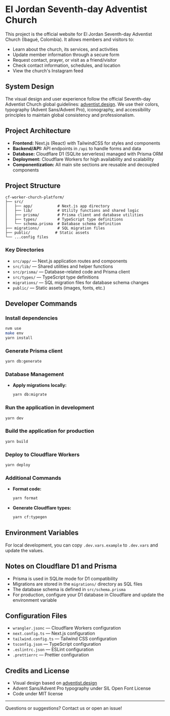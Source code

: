 # El Jordan Seventh-day Adventist Church

This project is the official website for El Jordan Seventh-day Adventist Church (Ibagué, Colombia). It allows members and visitors to:

- Learn about the church, its services, and activities
- Update member information through a secure form
- Request contact, prayer, or visit as a friend/visitor
- Check contact information, schedules, and location
- View the church's Instagram feed

## System Design

The visual design and user experience follow the official Seventh-day Adventist Church global guidelines: [adventist.design](https://www.adventist.design/). We use their colors, typography (Advent Sans/Advent Pro), iconography, and accessibility principles to maintain global consistency and professionalism.

## Project Architecture

- **Frontend:** Next.js (React) with TailwindCSS for styles and components
- **Backend/API:** API endpoints in `/api` to handle forms and data
- **Database:** Cloudflare D1 (SQLite serverless) managed with Prisma ORM
- **Deployment:** Cloudflare Workers for high availability and scalability
- **Componentization:** All main site sections are reusable and decoupled components

## Project Structure

```
cf-worker-church-platform/
├── src/
│   ├── app/           # Next.js app directory
│   ├── lib/           # Utility functions and shared logic
│   ├── prisma/        # Prisma client and database utilities
│   ├── types/         # TypeScript type definitions
│   └── schema.prisma  # Database schema definition
├── migrations/        # SQL migration files
├── public/           # Static assets
└── ...config files
```

### Key Directories

- `src/app/` — Next.js application routes and components
- `src/lib/` — Shared utilities and helper functions
- `src/prisma/` — Database-related code and Prisma client
- `src/types/` — TypeScript type definitions
- `migrations/` — SQL migration files for database schema changes
- `public/` — Static assets (images, fonts, etc.)

## Developer Commands

### Install dependencies

```bash
nvm use
make env
yarn install
```

### Generate Prisma client

```bash
yarn db:generate
```

### Database Management

- **Apply migrations locally:**
  ```bash
  yarn db:migrate
  ```

### Run the application in development

```bash
yarn dev
```

### Build the application for production

```bash
yarn build
```

### Deploy to Cloudflare Workers

```bash
yarn deploy
```

### Additional Commands

- **Format code:**

  ```bash
  yarn format
  ```

- **Generate Cloudflare types:**
  ```bash
  yarn cf:typegen
  ```

## Environment Variables

For local development, you can copy `.dev.vars.example` to `.dev.vars` and update the values.

## Notes on Cloudflare D1 and Prisma

- Prisma is used in SQLite mode for D1 compatibility
- Migrations are stored in the `migrations/` directory as SQL files
- The database schema is defined in `src/schema.prisma`
- For production, configure your D1 database in Cloudflare and update the environment variable

## Configuration Files

- `wrangler.jsonc` — Cloudflare Workers configuration
- `next.config.ts` — Next.js configuration
- `tailwind.config.ts` — Tailwind CSS configuration
- `tsconfig.json` — TypeScript configuration
- `.eslintrc.json` — ESLint configuration
- `.prettierrc` — Prettier configuration

## Credits and License

- Visual design based on [adventist.design](https://www.adventist.design/)
- Advent Sans/Advent Pro typography under SIL Open Font License
- Code under MIT license

---

Questions or suggestions? Contact us or open an issue!
